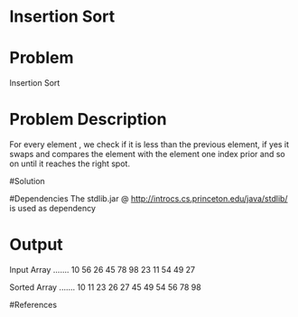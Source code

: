 # Insertion Sort

# Problem 
  Insertion Sort


# Problem Description 
  For every element , we check if it is less than the previous element, if yes it swaps and compares the element with the element one index prior and so on until it reaches the right spot.

#Solution 



#Dependencies 
 The stdlib.jar @ http://introcs.cs.princeton.edu/java/stdlib/ is used as dependency

# Output

Input Array .......
 10 56 26 45 78 98 23 11 54 49 27

Sorted Array .......
 10 11 23 26 27 45 49 54 56 78 98
 
#References



